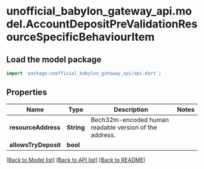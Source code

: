 # unofficial_babylon_gateway_api.model.AccountDepositPreValidationResourceSpecificBehaviourItem

## Load the model package
```dart
import 'package:unofficial_babylon_gateway_api/api.dart';
```

## Properties
Name | Type | Description | Notes
------------ | ------------- | ------------- | -------------
**resourceAddress** | **String** | Bech32m-encoded human readable version of the address. | 
**allowsTryDeposit** | **bool** |  | 

[[Back to Model list]](../README.md#documentation-for-models) [[Back to API list]](../README.md#documentation-for-api-endpoints) [[Back to README]](../README.md)


